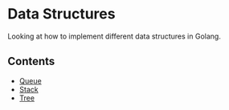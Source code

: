 # Data Structures

Looking at how to implement different data structures in Golang.

## Contents

- [Queue](./queue)
- [Stack](./stack)
- [Tree](./tree)
